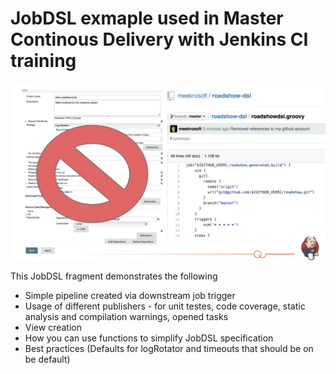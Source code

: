 # JobDSL exmaple used in Master Continous Delivery with Jenkins CI training

![](/picture.svg?raw=true)

This JobDSL fragment demonstrates the following
- Simple pipeline created via downstream job trigger
- Usage of different publishers - for unit testes, code coverage, static analysis and compilation warnings, opened tasks
- View creation
- How you can use functions to simplify JobDSL specification
- Best practices (Defaults for logRotator and timeouts that should be on be default)
